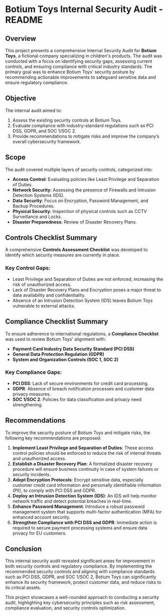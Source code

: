 # Botium Toys Internal Security Audit - README

## Overview
This project presents a comprehensive Internal Security Audit for **Botium Toys**, a fictional company specializing in children's products. The audit was conducted with a focus on identifying security gaps, assessing current controls, and ensuring compliance with critical industry standards. The primary goal was to enhance Botium Toys' security posture by recommending actionable improvements to safeguard sensitive data and ensure regulatory compliance.

## Objective
The internal audit aimed to:
1. Assess the existing security controls at Botium Toys.
2. Evaluate compliance with industry-standard regulations such as PCI DSS, GDPR, and SOC 1/SOC 2.
3. Provide recommendations to mitigate risks and improve the company’s overall cybersecurity framework.

## Scope
The audit covered multiple layers of security controls, categorized into:
- **Access Control**: Evaluating policies like Least Privilege and Separation of Duties.
- **Network Security**: Assessing the presence of Firewalls and Intrusion Detection Systems (IDS).
- **Data Security**: Focus on Encryption, Password Management, and Backup Procedures.
- **Physical Security**: Inspection of physical controls such as CCTV Surveillance and Locks.
- **Disaster Preparedness**: Review of Disaster Recovery Plans.

## Controls Checklist Summary
A comprehensive **Controls Assessment Checklist** was developed to identify which security measures are currently in place.

### Key Control Gaps:
- Least Privilege and Separation of Duties are not enforced, increasing the risk of unauthorized access.
- Lack of Disaster Recovery Plans and Encryption poses a major threat to data availability and confidentiality.
- Absence of an Intrusion Detection System (IDS) leaves Botium Toys vulnerable to external attacks.

## Compliance Checklist Summary
To ensure adherence to international regulations, a **Compliance Checklist** was used to review Botium Toys' alignment with:
- **Payment Card Industry Data Security Standard (PCI DSS)**
- **General Data Protection Regulation (GDPR)**
- **System and Organization Controls (SOC 1, SOC 2)**

### Key Compliance Gaps:
- **PCI DSS**: Lack of secure environments for credit card processing.
- **GDPR**: Absence of breach notification processes and customer data privacy measures.
- **SOC 1/SOC 2**: Policies for data classification and privacy need strengthening.

## Recommendations
To improve the security posture of Botium Toys and mitigate risks, the following key recommendations are proposed:
1. **Implement Least Privilege and Separation of Duties**: These access control policies should be enforced to reduce the risk of internal threats and unauthorized access.
2. **Establish a Disaster Recovery Plan**: A formalized disaster recovery procedure will ensure business continuity in case of system failures or security incidents.
3. **Adopt Encryption Protocols**: Encrypt sensitive data, especially customer credit card information and personally identifiable information (PII), to comply with PCI DSS and GDPR.
4. **Deploy an Intrusion Detection System (IDS)**: An IDS will help monitor network traffic and detect potential breaches in real-time.
5. **Enhance Password Management**: Introduce a robust password management system that supports multi-factor authentication (MFA) for enhanced account security.
6. **Strengthen Compliance with PCI DSS and GDPR**: Immediate action is required to secure payment processing systems and ensure data privacy for EU customers.

## Conclusion
This internal security audit revealed significant areas for improvement in both security controls and regulatory compliance. By implementing the recommended security controls and aligning with compliance standards such as PCI DSS, GDPR, and SOC 1/SOC 2, Botium Toys can significantly enhance its security framework, protect customer data, and reduce risks to its critical assets.

This project showcases a well-rounded approach to conducting a security audit, highlighting key cybersecurity principles such as risk assessment, compliance evaluation, and security controls optimization.
